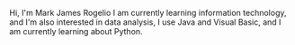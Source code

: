 Hi, I'm Mark James Rogelio
I am currently learning information technology,
and I'm also interested in data analysis,
I use Java and Visual Basic, and I am currently learning about Python.

<!---
Emjayrogelio/Emjayrogelio is a ✨ special ✨ repository because its `README.md` (this file) appears on your GitHub profile.
You can click the Preview link to take a look at your changes.
--->
